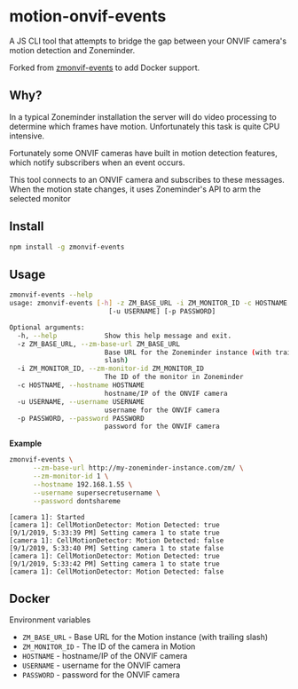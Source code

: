 # motion-onvif-events

A JS CLI tool that attempts to bridge the gap between your ONVIF camera's motion detection and Zoneminder.

Forked from [zmonvif-events](https://github.com/nickw444/zmonvif-events) to add Docker support.

## Why?
In a typical Zoneminder installation the server will do video processing to determine which frames have motion. Unfortunately this task is quite CPU intensive. 

Fortunately some ONVIF cameras have built in motion detection features, which notify subscribers when an event occurs. 

This tool connects to an ONVIF camera and subscribes to these messages. When the motion state changes, it uses Zoneminder's API to arm the selected monitor

## Install

```bash
npm install -g zmonvif-events
```

## Usage

```bash
zmonvif-events --help
usage: zmonvif-events [-h] -z ZM_BASE_URL -i ZM_MONITOR_ID -c HOSTNAME
                         [-u USERNAME] [-p PASSWORD]

Optional arguments:
  -h, --help            Show this help message and exit.
  -z ZM_BASE_URL, --zm-base-url ZM_BASE_URL
                        Base URL for the Zoneminder instance (with trailing
                        slash)
  -i ZM_MONITOR_ID, --zm-monitor-id ZM_MONITOR_ID
                        The ID of the monitor in Zoneminder
  -c HOSTNAME, --hostname HOSTNAME
                        hostname/IP of the ONVIF camera
  -u USERNAME, --username USERNAME
                        username for the ONVIF camera
  -p PASSWORD, --password PASSWORD
                        password for the ONVIF camera
```

**Example**

```bash
zmonvif-events \
      --zm-base-url http://my-zoneminder-instance.com/zm/ \
      --zm-monitor-id 1 \
      --hostname 192.168.1.55 \
      --username supersecretusername \
      --password dontshareme
```
```
[camera 1]: Started
[camera 1]: CellMotionDetector: Motion Detected: true
[9/1/2019, 5:33:39 PM] Setting camera 1 to state true
[camera 1]: CellMotionDetector: Motion Detected: false
[9/1/2019, 5:33:40 PM] Setting camera 1 to state false
[camera 1]: CellMotionDetector: Motion Detected: true
[9/1/2019, 5:33:42 PM] Setting camera 1 to state true
[camera 1]: CellMotionDetector: Motion Detected: false
```

## Docker

Environment variables
* `ZM_BASE_URL` - Base URL for the Motion instance (with trailing slash)
* `ZM_MONITOR_ID` - The ID of the camera in Motion
* `HOSTNAME` - hostname/IP of the ONVIF camera
* `USERNAME` - username for the ONVIF camera
* `PASSWORD` - password for the ONVIF camera
